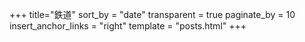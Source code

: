 +++
title="鉄道"
sort_by = "date"
transparent = true
paginate_by = 10
insert_anchor_links = "right"
template = "posts.html"
+++

